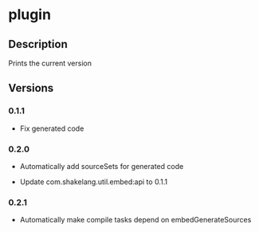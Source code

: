 # plugin

## Description

Prints the current version

## Versions

### 0.1.1

* Fix generated code

### 0.2.0

* Automatically add sourceSets for generated code

* Update com.shakelang.util.embed:api to 0.1.1

### 0.2.1

* Automatically make compile tasks depend on embedGenerateSources